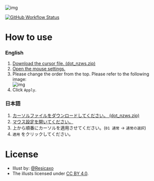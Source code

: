 ![img](https://i.imgur.com/7aKrRB6.png)

[![GitHub Workflow Status](https://img.shields.io/github/workflow/status/nzws/cursor/Node%20CI?style=for-the-badge)](https://github.com/nzws/cursor/actions)

# How to use

### English

1. [Download the cursor file. (dot_nzws.zip)](https://github.com/nzws/cursor/releases)
2. [Open the mouse settings.](https://www.businessinsider.com/how-to-change-the-cursor-on-windows-10)
3. Please change the order from the top. Please refer to the following image:  
   ![img](https://i.imgur.com/X4Lp7zE.png)
4. Click `Apply`.

### 日本語

1. [カーソルファイルをダウンロードしてください。 (dot_nzws.zip)](https://github.com/nzws/cursor/releases)
2. [マウス設定を開いてください。](https://121ware.com/qasearch/1007/app/servlet/relatedqa?QID=018275)
3. 上から順番にカーソルを適用させてください。(`01 通常` → `通常の選択`)
4. `適用` をクリックしてください。

# License

- Illust by: [@Resicaxo](https://github.com/Resicaxo)
- The illusts licensed under [CC BY 4.0](http://creativecommons.org/licenses/by/4.0/).
